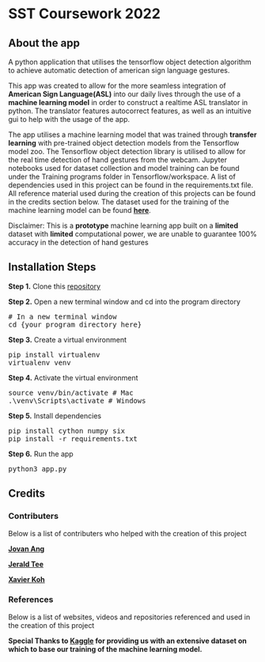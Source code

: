 # SST Coursework 2022

## About the app

A python application that utilises the tensorflow object detection algorithm to achieve automatic detection of american sign language gestures.

This app was created to allow for the more seamless integration of **American Sign Language(ASL)** into our daily lives through the use of a **machine learning model** in order to construct a realtime ASL translator in python. The translator features autocorrect features, as well as an intuitive gui to help with the usage of the app.

The app utilises a machine learning model that was trained through **transfer learning** with pre-trained object detection models from the Tensorflow model zoo. The Tensorflow object detection library is utilised to allow for the real time detection of hand gestures from the webcam. Jupyter notebooks used for dataset collection and model training can be found under the Training programs folder in Tensorflow/workspace. A list of dependencies used in this project can be found in the requirements.txt file. All reference material used during the creation of this projects can be found in the credits section below. The dataset used for the training of the machine learning model can be found **[here](https://www.kaggle.com/grassknoted/asl-alphabet)**.

Disclaimer: This is a **prototype** machine learning app built on a **limited** dataset with **limited** computational power, we are unable to guarantee 100% accuracy in the detection of hand gestures


## Installation Steps

<b>Step 1.</b> Clone this [repository](https://github.com/Xavier3372/coursework-final)



<b>Step 2.</b> Open a new terminal window and cd into the program directory
<pre>
# In a new terminal window
cd {your program directory here}
</pre>

<b>Step 3.</b> Create a virtual environment
<pre>
pip install virtualenv
virtualenv venv 
</pre>

<b>Step 4.</b> Activate the virtual environment
<pre>
source venv/bin/activate # Mac
.\venv\Scripts\activate # Windows 
</pre>

<b>Step 5.</b> Install dependencies
<pre>
pip install cython numpy six
pip install -r requirements.txt 
</pre>

<b>Step 6.</b> Run the app
<pre>
python3 app.py
</pre>

## Credits
### Contributers
<p> Below is a list of contributers who helped with the creation of this project </p>

**[Jovan Ang](https://github.com/DudeNav0J)**

**[Jerald Tee](https://github.com/jeraldtea)**

**[Xavier Koh](https://github.com/Xavier3372)**

### References
<p> Below is a list of websites, videos and repositories referenced and used in the creation of this project </p>

**Special Thanks to [Kaggle](https://www.kaggle.com/grassknoted/asl-alphabet) for providing us with an extensive dataset on which to base our training of the machine learning model.**

